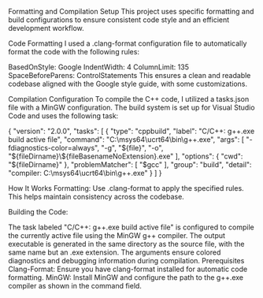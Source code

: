 Formatting and Compilation Setup
This project uses specific formatting and build configurations to ensure consistent code style and an efficient development workflow.

Code Formatting
I used a .clang-format configuration file to automatically format the code with the following rules:

BasedOnStyle: Google
IndentWidth: 4
ColumnLimit: 135
SpaceBeforeParens: ControlStatements
This ensures a clean and readable codebase aligned with the Google style guide, with some customizations.

Compilation Configuration
To compile the C++ code, I utilized a tasks.json file with a MinGW configuration. The build system is set up for Visual Studio Code
and uses the following task:

{
	"version": "2.0.0",
	"tasks": [
		{
			"type": "cppbuild",
			"label": "C/C++: g++.exe build active file",
			"command": "C:\\msys64\\ucrt64\\bin\\g++.exe",
			"args": [
				"-fdiagnostics-color=always",
				"-g",
				"${file}",
				"-o",
				"${fileDirname}\\${fileBasenameNoExtension}.exe"
			],
			"options": {
				"cwd": "${fileDirname}"
			},
			"problemMatcher": [
				"$gcc"
			],
			"group": "build",
			"detail": "compiler: C:\\msys64\\ucrt64\\bin\\g++.exe"
		}
	]
}

How It Works
Formatting:
Use .clang-format to apply the specified rules. This helps maintain consistency across the codebase.

Building the Code:

The task labeled "C/C++: g++.exe build active file" is configured to compile the currently active file using the MinGW g++ compiler.
The output executable is generated in the same directory as the source file, with the same name but an .exe extension.
The arguments ensure colored diagnostics and debugging information during compilation.
Prerequisites
Clang-Format: Ensure you have clang-format installed for automatic code formatting.
MinGW: Install MinGW and configure the path to the g++.exe compiler as shown in the command field.
